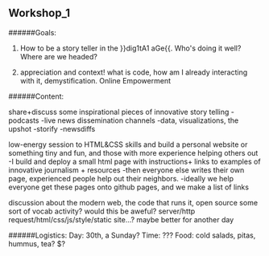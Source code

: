 Workshop_1
-----


######Goals:
1) How to be a story teller in the }}dig1tA1 aGe{{. Who's doing it well? Where are we headed?

2) appreciation and context! what is code, how am I already interacting with it, demystification. Online Empowerment



######Content:

share+discuss some inspirational pieces of innovative story telling
    -podcasts
    -live news dissemination channels
    -data, visualizations, the upshot
    -storify
    -newsdiffs

low-energy session to HTML&CSS skills and build a personal website or something tiny and fun, and those with more experience helping others out
-I build and deploy a small html page with instructions+ links to examples of innovative journalism + resources
-then everyone else writes their own page, experienced people help out their neighbors.
-ideally we help everyone get these pages onto github pages, and we make a list of links 

discussion about the modern web, the code that runs it, open source 
some sort of vocab activity? would this be aweful? server/http request/html/css/js/style/static site...? maybe better for another day 



######Logistics:
Day: 30th, a Sunday? 
Time: ???
Food: cold salads, pitas, hummus, tea? $? 

